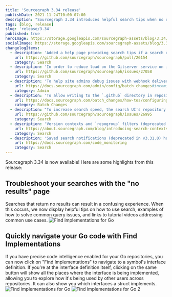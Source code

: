 ```yaml
---
title: 'Sourcegraph 3.34 release'
publishDate: 2021-11-24T10:00-07:00
description: "Sourcegraph 3.34 introduces helpful search tips when no results are returned, along with 'Find Implementations' support for Go."
tags: [blog, release]
slug: 'release/3.34'
published: true
heroImage: https://storage.googleapis.com/sourcegraph-assets/blog/3.34/sourcegraph-3-34-release.png
socialImage: https://storage.googleapis.com/sourcegraph-assets/blog/3.34/sourcegraph-3-34-release.png
changelogItems:
  - description: 'Added a help page providing search tips if a search returns no results, making it easier to troubleshoot your query.'
    url: https://github.com/sourcegraph/sourcegraph/pull/26154
    category: Search
  - description: 'In order to reduce load on the Gitserver service on installations with a large number of repositories, the search indexer only polls repositories that have been marked as changed. If you notice index staleness you can try disabling by setting the environment variable `SRC_SEARCH_INDEXER_EFFICIENT_POLLING_DISABLED` on `sourcegraph-frontend`.'
    url: https://github.com/sourcegraph/sourcegraph/issues/27058
    category: Search
  - description: 'To help site admins debug issues with webhook delivery, we have added logging of incoming Batch Changes webhooks. By default, sites without encryption will log webhooks for three days and sites with encryption will not log webhooks.'
    url: https://docs.sourcegraph.com/admin/config/batch_changes#incoming-webhooks
    category: Admin
  - description: 'To allow writing to the `.github` directory in repositories, Batch Changes now requests the `workflow` scope on GitHub personal access tokens. If you have already configured a GitHub PAT for Batch Changes, we suggest adding this scope.'
    url: https://docs.sourcegraph.com/batch_changes/how-tos/configuring_credentials
    category: Batch Changes
  - description: "To increase search speed, the search UI's repository count and the GraphQL API's `search().repositories`/`search().repositoriesCount` have changed semantics from being the set of searchable repositories to the set of repositories with matches. In a future release, we’ll introduce separate fields for searchable repositories."
    url: https://github.com/sourcegraph/sourcegraph/issues/26995
    category: Search
  - description: 'Version contexts and `repogroup` filters (deprecated in v3.33) have been removed in favor of search contexts.'
    url: https://about.sourcegraph.com/blog/introducing-search-contexts/
    category: Search
  - description: 'Saved search notifications (deprecated in v3.31.0) have been removed in favor of code monitoring.'
    url: https://docs.sourcegraph.com/code_monitoring
    category: Search
---
```


Sourcegraph 3.34 is now available! Here are some highlights from this release:

## Troubleshoot your searches with the "no results" page

Searches that return no results can result in a confusing experience. When this occurs, we now display helpful tips on how to use search, examples of how to solve common query issues, and links to tutorial videos addressing common use cases.
<img class="blog-image" title="Find implementations for Go" alt="Find implementations for Go" src="https://storage.googleapis.com/sourcegraph-assets/blog/3.34/no_results_page.png">

## Quickly navigate your Go code with Find Implementations

If you have precise code intelligence enabled for your Go repositories, you can now click on "Find Implementations" to navigate to a symbol's interface definition. If you're at the interface definition itself, clicking on the same button will show all the places where the interface is being implemented, allowing you to explore how it's being used by other users across repositories. It can also show you which interfaces a struct implements.
<img class="blog-image" title="Find implementations for Go" alt="Find implementations for Go" src="https://user-images.githubusercontent.com/1657213/142938393-7aed0c41-28b8-4cab-bf0d-2f9fd7f1078c.png">
<img class="blog-image" title="Find implementations for Go" alt="Find implementations for Go 2" src="https://user-images.githubusercontent.com/1657213/142938404-3b845bec-5da2-4ec7-bf17-0e273ff38dcd.png">
